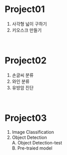 # Project01


1. 사각형 넓이 구하기  
2. 키오스크 만들기

<br>


# Project02

1. 손글씨 분류  
2. 와인 분류  
3. 유방암 진단


<br>
  
# Project03
1. Image Classification  
2. Object Detection  
   A. Object Detection-test  
   B. Pre-traied model  
